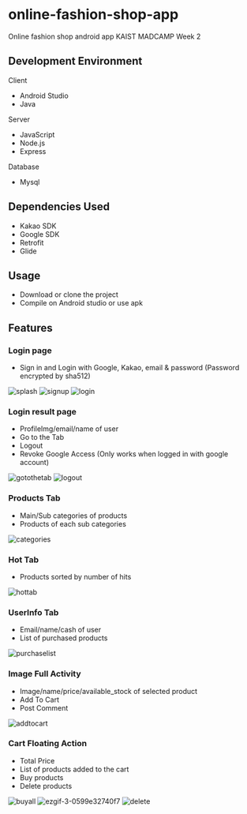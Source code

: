 # online-fashion-shop-app
Online fashion shop android app
KAIST MADCAMP Week 2

## Development Environment
Client
- Android Studio
- Java

Server
- JavaScript
- Node.js
- Express

Database
- Mysql


## Dependencies Used
- Kakao SDK
- Google SDK
- Retrofit
- Glide

## Usage
- Download or clone the project
- Compile on Android studio or use apk

## Features

### Login page
- Sign in and Login with Google, Kakao, email & password (Password encrypted by sha512)

![splash](https://user-images.githubusercontent.com/65812107/135451877-bfa4569a-f654-4f55-8b81-37cc8e4d13bd.gif)
![signup](https://user-images.githubusercontent.com/65812107/135451718-18d81034-b505-4edf-afeb-cb41e6d12240.gif)
![login](https://user-images.githubusercontent.com/65812107/135451729-5e426b00-2d21-4293-8776-6e85603ae4fa.gif)

### Login result page
- ProfileImg/email/name of user
- Go to the Tab
- Logout
- Revoke Google Access (Only works when logged in with google account)

![gotothetab](https://user-images.githubusercontent.com/65812107/135451735-bb85d8b8-867b-4a2f-89a7-659e416ef78b.gif)
![logout](https://user-images.githubusercontent.com/65812107/135451728-b0db6ed6-afd0-4660-b692-12c50cdee9cd.gif)

### Products Tab
- Main/Sub categories of products
- Products of each sub categories

![categories](https://user-images.githubusercontent.com/65812107/135451740-0ea4aae4-6af4-43b5-a3e2-695aad52578a.gif)


### Hot Tab
- Products sorted by number of hits

![hottab](https://user-images.githubusercontent.com/65812107/135451731-10b3dc78-477f-4a4d-91c8-63bd2fb0e7dd.gif)

### UserInfo Tab
- Email/name/cash of user
- List of purchased products

![purchaselist](https://user-images.githubusercontent.com/65812107/135451724-8f36fe73-8389-47ea-9f70-a14314005f65.gif)

### Image Full Activity
- Image/name/price/available_stock of selected product
- Add To Cart
- Post Comment

![addtocart](https://user-images.githubusercontent.com/65812107/135451744-32f422df-0135-44a9-b1f8-ce93a77943ff.gif)


### Cart Floating Action
- Total Price
- List of products added to the cart
- Buy products
- Delete products

![buyall](https://user-images.githubusercontent.com/65812107/135451741-d4d4a062-5d4e-41c1-aa2a-975e904f6812.gif)
![ezgif-3-0599e32740f7](https://user-images.githubusercontent.com/65812107/135451726-f13fd109-1d39-4ce9-9618-53e7fbb84eff.gif)
![delete](https://user-images.githubusercontent.com/65812107/135451737-9571c0eb-82f9-489a-aa77-56c8286d2104.gif)
